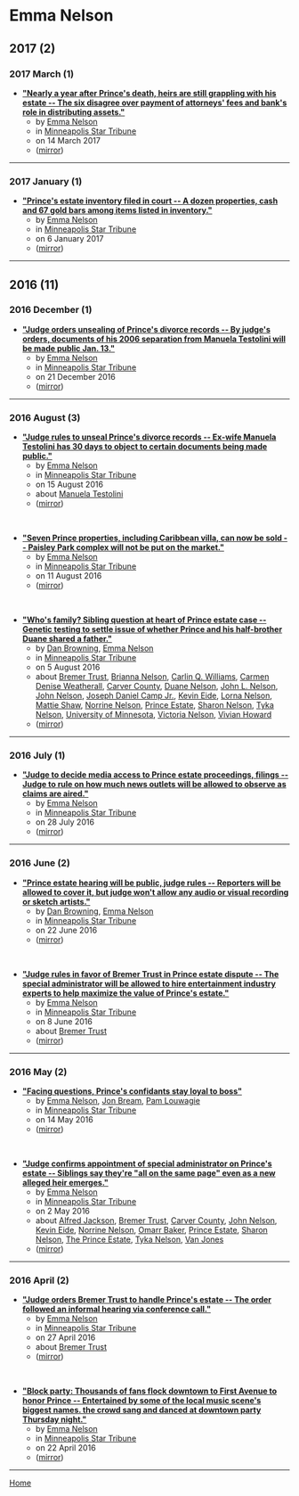 # Emma Nelson

## 2017 (2)

### 2017 March (1)

 - [**"Nearly a year after Prince's death, heirs are still grappling with his estate -- The six disagree over payment of attorneys' fees and bank's role in distributing assets."**](https://www.startribune.com/nearly-a-year-after-prince-s-death-heirs-are-still-grappling-with-his-estate/416164784/)
    - by [Emma Nelson](../../authors/emma-nelson/index.md)
    - in [Minneapolis Star Tribune](https://www.startribune.com/)
    - on 14 March 2017
    - ([mirror](https://web.archive.org/web/*/https://www.startribune.com/nearly-a-year-after-prince-s-death-heirs-are-still-grappling-with-his-estate/416164784/))

----

### 2017 January (1)

 - [**"Prince's estate inventory filed in court -- A dozen properties, cash and 67 gold bars among items listed in inventory."**](https://www.startribune.com/prince-s-estate-inventory-filed-in-court/409921405/)
    - by [Emma Nelson](../../authors/emma-nelson/index.md)
    - in [Minneapolis Star Tribune](https://www.startribune.com/)
    - on 6 January 2017
    - ([mirror](https://web.archive.org/web/*/https://www.startribune.com/prince-s-estate-inventory-filed-in-court/409921405/))

----

## 2016 (11)

### 2016 December (1)

 - [**"Judge orders unsealing of Prince's divorce records -- By judge's orders, documents of his 2006 separation from Manuela Testolini will be made public Jan. 13."**](https://www.startribune.com/judge-orders-prince-s-divorce-records-unsealed/407814536/)
    - by [Emma Nelson](../../authors/emma-nelson/index.md)
    - in [Minneapolis Star Tribune](https://www.startribune.com/)
    - on 21 December 2016
    - ([mirror](https://web.archive.org/web/*/https://www.startribune.com/judge-orders-prince-s-divorce-records-unsealed/407814536/))

----

### 2016 August (3)

 - [**"Judge rules to unseal Prince's divorce records -- Ex-wife Manuela Testolini has 30 days to object to certain documents being made public."**](https://www.startribune.com/judge-rules-to-unseal-prince-s-divorce-records/390211731/)
    - by [Emma Nelson](../../authors/emma-nelson/index.md)
    - in [Minneapolis Star Tribune](https://www.startribune.com/)
    - on 15 August 2016
    - about [Manuela Testolini](../../topics/manuela-testolini/index.md)
    - ([mirror](https://web.archive.org/web/*/https://www.startribune.com/judge-rules-to-unseal-prince-s-divorce-records/390211731/))

<br />

 - [**"Seven Prince properties, including Caribbean villa, can now be sold -- Paisley Park complex will not be put on the market."**](https://www.startribune.com/seven-prince-properties-including-caribbean-villa-can-now-be-sold/389933291/)
    - by [Emma Nelson](../../authors/emma-nelson/index.md)
    - in [Minneapolis Star Tribune](https://www.startribune.com/)
    - on 11 August 2016
    - ([mirror](https://web.archive.org/web/*/https://www.startribune.com/seven-prince-properties-including-caribbean-villa-can-now-be-sold/389933291/))

<br />

 - [**"Who's family? Sibling question at heart of Prince estate case -- Genetic testing to settle issue of whether Prince and his half-brother Duane shared a father."**](https://www.startribune.com/who-s-family-sibling-question-at-heart-of-prince-estate-case/389316281/)
    - by [Dan Browning](../../authors/dan-browning/index.md), [Emma Nelson](../../authors/emma-nelson/index.md)
    - in [Minneapolis Star Tribune](https://www.startribune.com/)
    - on 5 August 2016
    - about [Bremer Trust](../../topics/bremer-trust/index.md), [Brianna Nelson](../../topics/brianna-nelson/index.md), [Carlin Q. Williams](../../topics/carlin-q-williams/index.md), [Carmen Denise Weatherall](../../topics/carmen-denise-weatherall/index.md), [Carver County](../../topics/carver-county/index.md), [Duane Nelson](../../topics/duane-nelson/index.md), [John L. Nelson](../../topics/john-l-nelson/index.md), [John Nelson](../../topics/john-nelson/index.md), [Joseph Daniel Camp Jr.](../../topics/joseph-daniel-camp-jr/index.md), [Kevin Eide](../../topics/kevin-eide/index.md), [Lorna Nelson](../../topics/lorna-nelson/index.md), [Mattie Shaw](../../topics/mattie-shaw/index.md), [Norrine Nelson](../../topics/norrine-nelson/index.md), [Prince Estate](../../topics/prince-estate/index.md), [Sharon Nelson](../../topics/sharon-nelson/index.md), [Tyka Nelson](../../topics/tyka-nelson/index.md), [University of Minnesota](../../topics/university-of-minnesota/index.md), [Victoria Nelson](../../topics/victoria-nelson/index.md), [Vivian Howard](../../topics/vivian-howard/index.md)
    - ([mirror](https://web.archive.org/web/*/https://www.startribune.com/who-s-family-sibling-question-at-heart-of-prince-estate-case/389316281/))

----

### 2016 July (1)

 - [**"Judge to decide media access to Prince estate proceedings, filings -- Judge to rule on how much news outlets will be allowed to observe as claims are aired."**](https://www.startribune.com/carver-county-judge-to-decide-media-access-issue-in-prince-estate/388574611/)
    - by [Emma Nelson](../../authors/emma-nelson/index.md)
    - in [Minneapolis Star Tribune](https://www.startribune.com/)
    - on 28 July 2016
    - ([mirror](https://web.archive.org/web/*/https://www.startribune.com/carver-county-judge-to-decide-media-access-issue-in-prince-estate/388574611/))

----

### 2016 June (2)

 - [**"Prince estate hearing will be public, judge rules -- Reporters will be allowed to cover it, but judge won't allow any audio or visual recording or sketch artists."**](https://www.startribune.com/prince-estate-hearing-will-be-public-judge-rules/383978221/)
    - by [Dan Browning](../../authors/dan-browning/index.md), [Emma Nelson](../../authors/emma-nelson/index.md)
    - in [Minneapolis Star Tribune](https://www.startribune.com/)
    - on 22 June 2016
    - ([mirror](https://web.archive.org/web/*/https://www.startribune.com/prince-estate-hearing-will-be-public-judge-rules/383978221/))

<br />

 - [**"Judge rules in favor of Bremer Trust in Prince estate dispute -- The special administrator will be allowed to hire entertainment industry experts to help maximize the value of Prince's estate."**](https://www.startribune.com/judge-rules-in-favor-of-bremer-trust-in-prince-estate-dispute/382280121/)
    - by [Emma Nelson](../../authors/emma-nelson/index.md)
    - in [Minneapolis Star Tribune](https://www.startribune.com/)
    - on 8 June 2016
    - about [Bremer Trust](../../topics/bremer-trust/index.md)
    - ([mirror](https://web.archive.org/web/*/https://www.startribune.com/judge-rules-in-favor-of-bremer-trust-in-prince-estate-dispute/382280121/))

----

### 2016 May (2)

 - [**"Facing questions, Prince's confidants stay loyal to boss"**](https://www.startribune.com/facing-questions-prince-s-confidantes-stay-loyal-to-boss/379538981/)
    - by [Emma Nelson](../../authors/emma-nelson/index.md), [Jon Bream](../../authors/jon-bream/index.md), [Pam Louwagie](../../authors/pam-louwagie/index.md)
    - in [Minneapolis Star Tribune](https://www.startribune.com/)
    - on 14 May 2016
    - ([mirror](https://web.archive.org/web/*/https://www.startribune.com/facing-questions-prince-s-confidantes-stay-loyal-to-boss/379538981/))

<br />

 - [**"Judge confirms appointment of special administrator on Prince's estate -- Siblings say they're "all on the same page" even as a new alleged heir emerges."**](https://www.startribune.com/court-hearing-today-in-carver-county-on-prince-estate/377780821/)
    - by [Emma Nelson](../../authors/emma-nelson/index.md)
    - in [Minneapolis Star Tribune](https://www.startribune.com/)
    - on 2 May 2016
    - about [Alfred Jackson](../../topics/alfred-jackson/index.md), [Bremer Trust](../../topics/bremer-trust/index.md), [Carver County](../../topics/carver-county/index.md), [John Nelson](../../topics/john-nelson/index.md), [Kevin Eide](../../topics/kevin-eide/index.md), [Norrine Nelson](../../topics/norrine-nelson/index.md), [Omarr Baker](../../topics/omarr-baker/index.md), [Prince Estate](../../topics/prince-estate/index.md), [Sharon Nelson](../../topics/sharon-nelson/index.md), [The Prince Estate](../../topics/the-prince-estate/index.md), [Tyka Nelson](../../topics/tyka-nelson/index.md), [Van Jones](../../topics/van-jones/index.md)
    - ([mirror](https://web.archive.org/web/*/https://www.startribune.com/court-hearing-today-in-carver-county-on-prince-estate/377780821/))

----

### 2016 April (2)

 - [**"Judge orders Bremer Trust to handle Prince's estate -- The order followed an informal hearing via conference call."**](https://www.startribune.com/judge-orders-bremer-trust-to-handle-prince-s-estate/377313121/)
    - by [Emma Nelson](../../authors/emma-nelson/index.md)
    - in [Minneapolis Star Tribune](https://www.startribune.com/)
    - on 27 April 2016
    - about [Bremer Trust](../../topics/bremer-trust/index.md)
    - ([mirror](https://web.archive.org/web/*/https://www.startribune.com/judge-orders-bremer-trust-to-handle-prince-s-estate/377313121/))

<br />

 - [**"Block party: Thousands of fans flock downtown to First Avenue to honor Prince -- Entertained by some of the local music scene's biggest names. the crowd sang and danced at downtown party Thursday night."**](https://www.startribune.com/fans-flock-to-first-avenue-to-honor-prince/376665241/)
    - by [Emma Nelson](../../authors/emma-nelson/index.md)
    - in [Minneapolis Star Tribune](https://www.startribune.com/)
    - on 22 April 2016
    - ([mirror](https://web.archive.org/web/*/https://www.startribune.com/fans-flock-to-first-avenue-to-honor-prince/376665241/))

----

[Home](../index.md)
